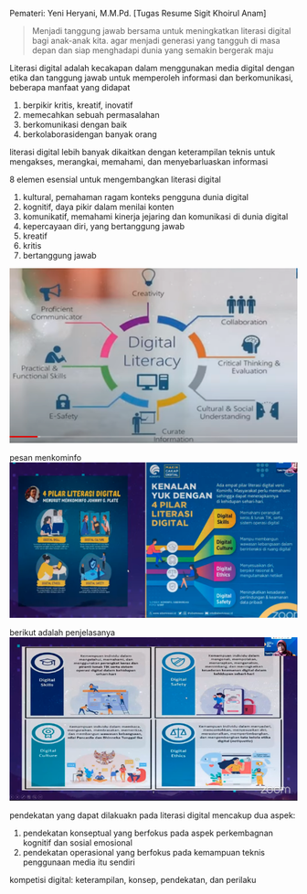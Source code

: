 Pemateri: Yeni Heryani, M.M.Pd.
[Tugas Resume Sigit Khoirul Anam]

> Menjadi tanggung jawab bersama untuk meningkatkan literasi digital bagi anak-anak kita. agar menjadi generasi yang tangguh di masa depan dan siap menghadapi dunia yang semakin bergerak maju

Literasi digital adalah kecakapan dalam menggunakan media digital dengan etika dan tanggung jawab untuk memperoleh informasi dan berkomunikasi, beberapa manfaat yang didapat
1. berpikir kritis, kreatif, inovatif
2. memecahkan sebuah permasalahan
3. berkomunikasi dengan baik
4. berkolaborasidengan banyak orang

literasi digital lebih banyak dikaitkan dengan keterampilan teknis untuk mengakses, merangkai, memahami, dan menyebarluaskan informasi

8 elemen esensial untuk mengembangkan literasi digital
1. kultural, pemahaman ragam konteks pengguna dunia digital
2. kognitif, daya pikir dalam menilai konten
3. komunikatif, memahami kinerja jejaring dan komunikasi di dunia digital
4. kepercayaan diri, yang bertanggung jawab
5. kreatif
6. kritis
7. bertanggung jawab

![a371ea71577b90a681b042149b906dd4.png](../../../../_resources/a371ea71577b90a681b042149b906dd4.png)

pesan menkominfo
![1e4fe016c40c04ede9a3e6ccef1f517f.png](../../../../_resources/1e4fe016c40c04ede9a3e6ccef1f517f.png)

berikut adalah penjelasanya
![79cc593fa18606911549e1396e89a402.png](../../../../_resources/79cc593fa18606911549e1396e89a402.png)


pendekatan yang dapat dilakuakn pada literasi digital mencakup dua aspek:
1. pendekatan konseptual yang berfokus pada aspek perkembagnan kognitif dan sosial emosional
2. pendekatan operasional yang berfokus pada kemampuan teknis penggunaan media itu sendiri

kompetisi digital: keterampilan, konsep, pendekatan, dan perilaku